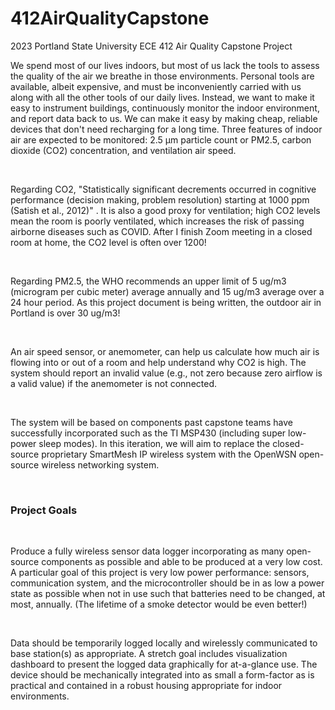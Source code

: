 # 412AirQualityCapstone
2023 Portland State University ECE 412 Air Quality Capstone Project
<br>
<p>
We spend most of our lives indoors, but most of us lack the tools to assess the quality of the air
we breathe in those environments. Personal tools are available, albeit expensive, and must be
inconveniently carried with us along with all the other tools of our daily lives. Instead, we want to
make it easy to instrument buildings, continuously monitor the indoor environment, and report
data back to us. We can make it easy by making cheap, reliable devices that don't need
recharging for a long time. Three features of indoor air are expected to be monitored: 2.5 μm
particle count or PM2.5, carbon dioxide (CO2) concentration, and ventilation air speed.</p>
<br>
<p>
Regarding CO2, "Statistically significant decrements occurred in cognitive performance
(decision making, problem resolution) starting at 1000 ppm (Satish et al., 2012)" . It is also a
good proxy for ventilation; high CO2 levels mean the room is poorly ventilated, which increases
the risk of passing airborne diseases such as COVID. After I finish Zoom meeting in a closed
room at home, the CO2 level is often over 1200!</p>
<br>
<p>
Regarding PM2.5, the WHO recommends an upper limit of 5 ug/m3 (microgram per cubic
meter) average annually and 15 ug/m3 average over a 24 hour period. As this project
document is being written, the outdoor air in Portland is over 30 ug/m3!</p>
<br>
<p>
An air speed sensor, or anemometer, can help us calculate how much air is flowing into or out of
a room and help understand why CO2 is high. The system should report an invalid value (e.g.,
not zero because zero airflow is a valid value) if the anemometer is not connected.</p>
<br>
<p>The system will be based on components past capstone teams have successfully incorporated
such as the TI MSP430 (including super low-power sleep modes). In this iteration, we will aim to
replace the closed-source proprietary SmartMesh IP wireless system with the OpenWSN
open-source wireless networking system.</p>
<br>
<h3>Project Goals</h3>
<br>
<p>Produce a fully wireless sensor data logger incorporating as many open-source components as
possible and able to be produced at a very low cost. A particular goal of this project is very low
power performance: sensors, communication system, and the microcontroller should be in as
low a power state as possible when not in use such that batteries need to be changed, at most,
annually. (The lifetime of a smoke detector would be even better!)</p>
<br>
<p>Data should be temporarily logged locally and wirelessly communicated to base station(s) as
appropriate. A stretch goal includes visualization dashboard to present the logged data
graphically for at-a-glance use. The device should be mechanically integrated into as small a
form-factor as is practical and contained in a robust housing appropriate for indoor
environments.</p>
